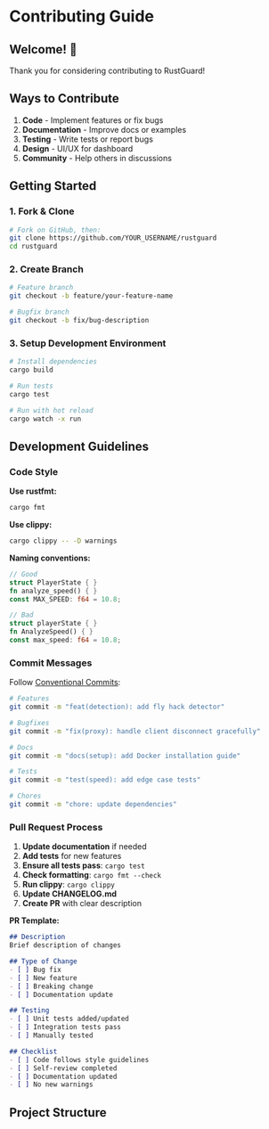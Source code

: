 # Contributing Guide

## Welcome! 🎉

Thank you for considering contributing to RustGuard!

## Ways to Contribute

1. **Code** - Implement features or fix bugs
2. **Documentation** - Improve docs or examples
3. **Testing** - Write tests or report bugs
4. **Design** - UI/UX for dashboard
5. **Community** - Help others in discussions

## Getting Started

### 1. Fork & Clone
```bash
# Fork on GitHub, then:
git clone https://github.com/YOUR_USERNAME/rustguard
cd rustguard
```

### 2. Create Branch
```bash
# Feature branch
git checkout -b feature/your-feature-name

# Bugfix branch
git checkout -b fix/bug-description
```

### 3. Setup Development Environment
```bash
# Install dependencies
cargo build

# Run tests
cargo test

# Run with hot reload
cargo watch -x run
```

## Development Guidelines

### Code Style

**Use rustfmt:**
```bash
cargo fmt
```

**Use clippy:**
```bash
cargo clippy -- -D warnings
```

**Naming conventions:**
```rust
// Good
struct PlayerState { }
fn analyze_speed() { }
const MAX_SPEED: f64 = 10.8;

// Bad
struct playerState { }
fn AnalyzeSpeed() { }
const max_speed: f64 = 10.8;
```

### Commit Messages

Follow [Conventional Commits](https://www.conventionalcommits.org/):
```bash
# Features
git commit -m "feat(detection): add fly hack detector"

# Bugfixes
git commit -m "fix(proxy): handle client disconnect gracefully"

# Docs
git commit -m "docs(setup): add Docker installation guide"

# Tests
git commit -m "test(speed): add edge case tests"

# Chores
git commit -m "chore: update dependencies"
```

### Pull Request Process

1. **Update documentation** if needed
2. **Add tests** for new features
3. **Ensure all tests pass**: `cargo test`
4. **Check formatting**: `cargo fmt --check`
5. **Run clippy**: `cargo clippy`
6. **Update CHANGELOG.md**
7. **Create PR** with clear description

**PR Template:**
```markdown
## Description
Brief description of changes

## Type of Change
- [ ] Bug fix
- [ ] New feature
- [ ] Breaking change
- [ ] Documentation update

## Testing
- [ ] Unit tests added/updated
- [ ] Integration tests pass
- [ ] Manually tested

## Checklist
- [ ] Code follows style guidelines
- [ ] Self-review completed
- [ ] Documentation updated
- [ ] No new warnings
```



## Project Structure